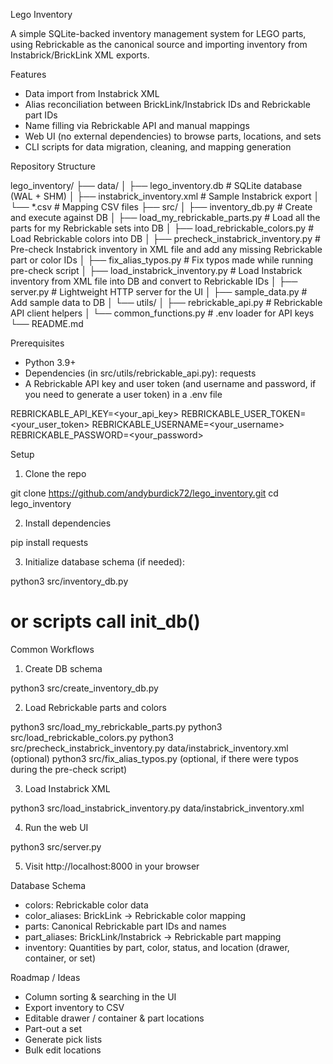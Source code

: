 Lego Inventory

A simple SQLite-backed inventory management system for LEGO parts, using Rebrickable as the canonical source and importing inventory from Instabrick/BrickLink XML exports.

Features
* Data import from Instabrick XML
* Alias reconciliation between BrickLink/Instabrick IDs and Rebrickable part IDs
* Name filling via Rebrickable API and manual mappings
* Web UI (no external dependencies) to browse parts, locations, and sets
* CLI scripts for data migration, cleaning, and mapping generation

Repository Structure

lego_inventory/
├── data/
│   ├── lego_inventory.db                # SQLite database (WAL + SHM)
│   ├── instabrick_inventory.xml         # Sample Instabrick export
│   └── *.csv                            # Mapping CSV files
├── src/
│   ├── inventory_db.py                  # Create and execute against DB
│   ├── load_my_rebrickable_parts.py     # Load all the parts for my Rebrickable sets into DB
│   ├── load_rebrickable_colors.py       # Load Rebrickable colors into DB
│   ├── precheck_instabrick_inventory.py # Pre-check Instabrick inventory in XML file and add any missing Rebrickable part or color IDs
│   ├── fix_alias_typos.py               # Fix typos made while running pre-check script
│   ├── load_instabrick_inventory.py     # Load Instabrick inventory from XML file into DB and convert to Rebrickable IDs
│   ├── server.py                        # Lightweight HTTP server for the UI
│   ├── sample_data.py                   # Add sample data to DB
│   └── utils/
│       ├── rebrickable_api.py           # Rebrickable API client helpers
│       └── common_functions.py          # .env loader for API keys
└── README.md

Prerequisites

* Python 3.9+
* Dependencies (in src/utils/rebrickable_api.py): requests
* A Rebrickable API key and user token (and username and password, if you need to generate a user token) in a .env file

REBRICKABLE_API_KEY=<your_api_key>
REBRICKABLE_USER_TOKEN=<your_user_token>
REBRICKABLE_USERNAME=<your_username>
REBRICKABLE_PASSWORD=<your_password>

Setup

1.	Clone the repo

git clone https://github.com/andyburdick72/lego_inventory.git
cd lego_inventory

2.	Install dependencies

pip install requests

3.	Initialize database schema (if needed):

python3 src/inventory_db.py 
# or scripts call init_db()

Common Workflows

1. Create DB schema

python3 src/create_inventory_db.py

2. Load Rebrickable parts and colors

python3 src/load_my_rebrickable_parts.py
python3 src/load_rebrickable_colors.py
python3 src/precheck_instabrick_inventory.py data/instabrick_inventory.xml (optional)
python3 src/fix_alias_typos.py (optional, if there were typos during the pre-check script)

3. Load Instabrick XML

python3 src/load_instabrick_inventory.py data/instabrick_inventory.xml

4. Run the web UI

python3 src/server.py

5. Visit http://localhost:8000 in your browser

Database Schema

* colors: Rebrickable color data
* color_aliases: BrickLink → Rebrickable color mapping
* parts: Canonical Rebrickable part IDs and names
* part_aliases: BrickLink/Instabrick → Rebrickable part mapping
* inventory: Quantities by part, color, status, and location (drawer, container, or set)

Roadmap / Ideas

* Column sorting & searching in the UI
* Export inventory to CSV
* Editable drawer / container & part locations
* Part-out a set
* Generate pick lists
* Bulk edit locations